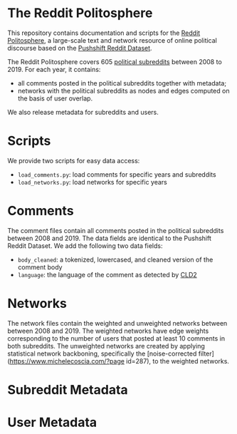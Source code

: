 # The Reddit Politosphere

This repository contains documentation and scripts for the [Reddit Politosphere](https://doi.org/10.5281/zenodo.5851729), a large-scale text and network resource of online political discourse
based on the [Pushshift Reddit Dataset](https://doi.org/10.5281/zenodo.3608135). 

The Reddit Politosphere covers 605 [political subreddits](data/subreddits.txt) between 2008 to 2019.
For each year, it contains:

- all comments posted in the political subreddits together with metadata;
- networks with the political subreddits as nodes and edges computed on the basis of user overlap.

We also release metadata for subreddits and users.

# Scripts

 We provide two scripts for easy data access:
 
 - `load_comments.py`: load comments for specific years and subreddits
 - `load_networks.py`: load networks for specific years

# Comments

The comment files contain all comments posted in the 
political subreddits between 2008 and 2019. The data fields are identical to the 
Pushshift Reddit Dataset. We add the following two data fields:

- `body_cleaned`: a tokenized, lowercased, and cleaned version of the comment body 
- `language`: the language of the comment as detected by [CLD2](https://github.com/CLD2Owners/cld2)


# Networks

The network files contain the weighted and unweighted 
networks between between 2008 and 2019. The weighted networks
have edge weights corresponding to the number of users that posted at least 10 comments
in both subreddits. The unweighted networks 
are created by applying statistical network backboning, 
specifically the [noise-corrected filter](https://www.michelecoscia.com/?page id=287), to the 
weighted networks.

# Subreddit Metadata

# User Metadata


